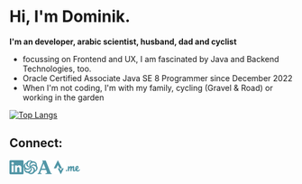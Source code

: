 # Hi, I'm Dominik.
__I'm an developer, arabic scientist, husband, dad and cyclist__
- focussing on Frontend and UX, I am fascinated by Java and Backend Technologies, too.
- Oracle Certified Associate Java SE 8 Programmer since December 2022 
- When I'm not coding, I'm with my family, cycling (Gravel & Road) or working in the garden


[![Top Langs](https://github-readme-stats.vercel.app/api/top-langs/?username=Dmnk28&layout=compact)](https://github.com/anuraghazra/github-readme-stats)


## Connect:
<a href="https://www.linkedin.com/in/dominikoesterle/" target="_blank" alt="linkedin-account"> <img align="left" alt="linkedin-account" width="25px" src="./icons/linkedin.svg"/> </a>

<a href="https://www.codewars.com/users/Dmnk28" target="_blank"><img align="left" alt="codewars-account" width="25px" src="./icons/codewars.svg"/></a>

<a href="https://independent.academia.edu/DominikOesterle" target="_blank"><img align="left" alt="academia-account" width="25px" src="./icons/academia.svg"/></a>

<a href="https://www.strava.com/athletes/31359572" target="_blank"><img align="left" alt="strava-account" width="25px" src="./icons/strava.svg"/></a>

<a href="https://trailblazer.me/id/dominik0" target="_blank"><img align="left" alt="trailblazer-account" width="25px" src="./icons/trailblazer.svg" style="margin-top: 10px;"/></a>
</br>
